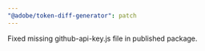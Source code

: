 ```yaml
---
"@adobe/token-diff-generator": patch
---
```


Fixed missing github-api-key.js file in published package.
